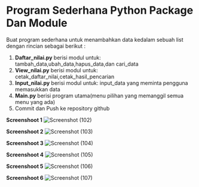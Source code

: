 <h1> Program Sederhana Python Package Dan Module </h1>

Buat program sederhana untuk menambahkan data kedalam sebuah list dengan rincian sebagai berikut :
1. **Daftar_nilai.py** berisi modul untuk: tambah_data,ubah_data,hapus_data,dan cari_data
2. **View_nilai.py** berisi modul untuk: cetak_daftar_nilai,cetak_hasil_pencarian
3. **Input_nilai.py** berisi modul untuk: input_data yang meminta pengguna memasukkan data
4. **Main.py** berisi program utama(menu pilihan yang memanggil semua menu yang ada)
5. Commit dan Push ke repository github

**Screenshoot 1**
![Screenshot (102)](https://user-images.githubusercontent.com/46983614/71158700-f891a000-2276-11ea-8dca-adb09f5b078a.png)

**Screenshoot 2**
![Screenshot (103)](https://user-images.githubusercontent.com/46983614/71158753-119a5100-2277-11ea-8d79-0e90ae61579a.png)

**Screenshoot 3**
![Screenshot (104)](https://user-images.githubusercontent.com/46983614/71158877-40182c00-2277-11ea-9c5b-49dff081d2e1.png)

**Screenshoot 4**
![Screenshot (105)](https://user-images.githubusercontent.com/46983614/71158907-57571980-2277-11ea-8df8-75d8c016b986.png)

**Screenshoot 5**
![Screenshot (106)](https://user-images.githubusercontent.com/46983614/71158954-6ccc4380-2277-11ea-8560-5dd3de7fd3eb.png)

**Screenshoot 6**
![Screenshot (107)](https://user-images.githubusercontent.com/46983614/71159046-8f5e5c80-2277-11ea-9e86-1a56ced4f1c9.png)
